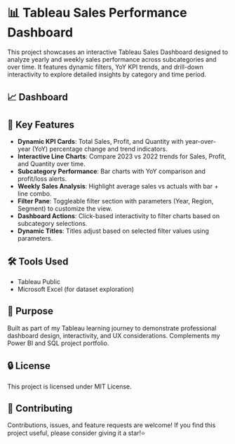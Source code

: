 # 📊 Tableau Sales Performance Dashboard

This project showcases an interactive Tableau Sales Dashboard designed to analyze yearly and weekly sales performance across subcategories and over time. It features dynamic filters, YoY KPI trends, and drill-down interactivity to explore detailed insights by category and time period.

## 📈 Dashboard



## 🔧 Key Features

- **Dynamic KPI Cards**: Total Sales, Profit, and Quantity with year-over-year (YoY) percentage change and trend indicators.
- **Interactive Line Charts**: Compare 2023 vs 2022 trends for Sales, Profit, and Quantity over time.
- **Subcategory Performance**: Bar charts with YoY comparison and profit/loss alerts.
- **Weekly Sales Analysis**: Highlight average sales vs actuals with bar + line combo.
- **Filter Pane**: Toggleable filter section with parameters (Year, Region, Segment) to customize the view.
- **Dashboard Actions**: Click-based interactivity to filter charts based on subcategory selections.
- **Dynamic Titles**: Titles adjust based on selected filter values using parameters.

## 🛠️ Tools Used

- Tableau Public
- Microsoft Excel (for dataset exploration)

## 📌 Purpose

Built as part of my Tableau learning journey to demonstrate professional dashboard design, interactivity, and UX considerations. Complements my Power BI and SQL project portfolio.

## 🔒 License
This project is licensed under MIT License.

## 🤝 Contributing
Contributions, issues, and feature requests are welcome! If you find this project useful, please consider giving it a star!⭐️

